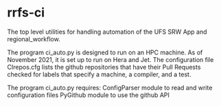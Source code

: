 # rrfs-ci
The top level utilities for handling automation of the UFS SRW App and regional_workflow.

The program ci_auto.py is designed to run on an HPC machine. As of November 2021, it is set up to run on Hera and Jet. The configuration file CIrepos.cfg lists the github repositories that have their Pull Requests checked for labels that specify a machine, a compiler, and a test.

The program ci_auto.py requires:
    ConfigParser module to read and write configuration files
    PyGithub module to use the github API
